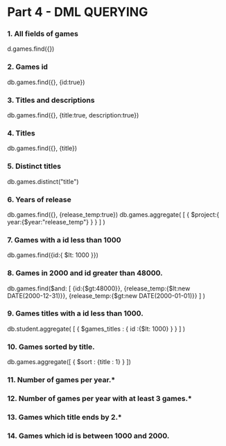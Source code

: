 # Part 4 - DML QUERYING

### 1. All fields of games

d.games.find({})

### 2. Games id

db.games.find({}, {id:true})

### 3. Titles and descriptions

db.games.find({}, {title:true, description:true})

### 4. Titles

db.games.find({}, {title})

### 5. Distinct titles

db.games.distinct("title")

### 6. Years of release

db.games.find({}, {release_temp:true})
db.games.aggregate(
    [
        {
            $project:{
                year:{$year:"release_temp"}
            }
        }
    ]
)

### 7. Games with a id less than 1000

db.games.find({id:{ $lt: 1000 }})

### 8. Games in 2000 and id greater than 48000.

db.games.find($and:
    [
        {id:{$gt:48000}}, 
        {release_temp:{$lt:new DATE(2000-12-31)}},
        {release_temp:{$gt:new DATE(2000-01-01)}}
    ] 
)

### 9. Games titles with a id less than 1000.

db.student.aggregate(
    [
        { $games_titles : { id :{$lt: 1000} } }
    ]
)

### 10. Games sorted by title.

db.games.aggregate([
    {
        $sort : {title : 1}
    }
])

### 11. Number of games per year.*
### 12. Number of games per year with at least 3 games.*
### 13. Games which title ends by 2.*
### 14. Games which id is between 1000 and 2000.